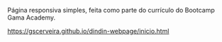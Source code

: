 Página responsiva simples, feita como parte do currículo do Bootcamp Gama Academy.

https://gscerveira.github.io/dindin-webpage/inicio.html
